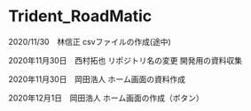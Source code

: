 # Trident_RoadMatic
2020/11/30　林信正
csvファイルの作成(途中)

2020年11月30日　西村拓也
リポジトリ名の変更
開発用の資料収集

2020年11月30日　岡田浩人
ホーム画面の資料作成

2020年12月1日　岡田浩人
ホーム画面の作成（ボタン）